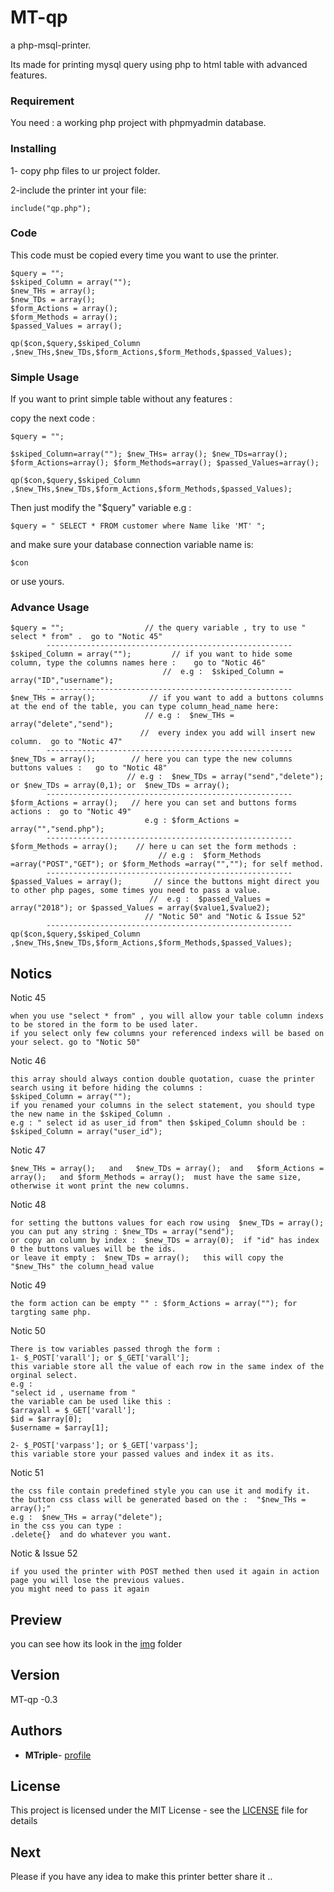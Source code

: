 # MT-qp

a php-msql-printer.

Its made for printing mysql query using php to html table with advanced features.

### Requirement

You need : a working php project with phpmyadmin database.


### Installing

1- copy php files to ur project folder.

2-include the printer int your file:

```
include("qp.php");

```

### Code

This code must be copied every time you want to use the printer. 

```
$query = "";
$skiped_Column = array("");
$new_THs = array();
$new_TDs = array();
$form_Actions = array();
$form_Methods = array(); 
$passed_Values = array();

qp($con,$query,$skiped_Column ,$new_THs,$new_TDs,$form_Actions,$form_Methods,$passed_Values);															
```



### Simple Usage

If you want to print simple table without any features :

copy the next code :

```
$query = "";

$skiped_Column=array(""); $new_THs= array(); $new_TDs=array(); $form_Actions=array(); $form_Methods=array(); $passed_Values=array(); 

qp($con,$query,$skiped_Column ,$new_THs,$new_TDs,$form_Actions,$form_Methods,$passed_Values);		
```
Then just modify the "$query" variable 
e.g : 
```
$query = " SELECT * FROM customer where Name like 'MT' ";
```
and make sure your database connection variable name is:
```
$con 
```
or use yours.





### Advance Usage

```
$query = "";                  // the query variable , try to use " select * from" .  go to "Notic 45" 
        -------------------------------------------------------
$skiped_Column = array("");         // if you want to hide some column, type the columns names here :    go to "Notic 46" 
                                  //  e.g :  $skiped_Column = array("ID","username");     
        -------------------------------------------------------
$new_THs = array();            // if you want to add a buttons columns at the end of the table, you can type column_head_name here:
                              // e.g :  $new_THs = array("delete","send"); 
                             //  every index you add will insert new column.  go to "Notic 47" 
        -------------------------------------------------------                               
$new_TDs = array();        // here you can type the new columns buttons values :   go to "Notic 48" 
                          // e.g :  $new_TDs = array("send","delete"); or $new_TDs = array(0,1); or  $new_TDs = array(); 
        -------------------------------------------------------                            
$form_Actions = array();   // here you can set and buttons forms actions :  go to "Notic 49"
                              e.g : $form_Actions = array("","send.php"); 
        -------------------------------------------------------
$form_Methods = array();    // here u can set the form methods :
                                 // e.g :  $form_Methods =array("POST","GET"); or $form_Methods =array("",""); for self method.
        -------------------------------------------------------
$passed_Values = array();       // since the buttons might direct you to other php pages, some times you need to pass a value.
                               //  e.g :  $passed_Values = array("2018"); or $passed_Values = array($value1,$value2); 
                              // "Notic 50" and "Notic & Issue 52"
        -------------------------------------------------------
qp($con,$query,$skiped_Column ,$new_THs,$new_TDs,$form_Actions,$form_Methods,$passed_Values);		
```




## Notics


Notic 45
```
when you use "select * from" , you will allow your table column indexs to be stored in the form to be used later.
if you select only few columns your referenced indexs will be based on your select. go to "Notic 50"
```


Notic 46
```
this array should always contion double quotation, cuase the printer search using it before hiding the columns : 
$skiped_Column = array(""); 
if you renamed your columns in the select statement, you should type the new name in the $skiped_Column .
e.g : " select id as user_id from" then $skiped_Column should be :
$skiped_Column = array("user_id"); 
```


Notic 47
```
$new_THs = array();   and   $new_TDs = array();  and   $form_Actions = array();   and $form_Methods = array();  must have the same size,
otherwise it wont print the new columns.
```


Notic 48
```
for setting the buttons values for each row using  $new_TDs = array(); 
you can put any string : $new_TDs = array("send");
or copy an column by index :  $new_TDs = array(0);  if "id" has index 0 the buttons values will be the ids.
or leave it empty :  $new_TDs = array();   this will copy the "$new_THs" the column_head value
```


Notic 49
```
the form action can be empty "" : $form_Actions = array(""); for targting same php. 
```


Notic 50
```
There is tow variables passed throgh the form :
1- $_POST['varall']; or $_GET['varall'];
this variable store all the value of each row in the same index of the orginal select.
e.g : 
"select id , username from "
the variable can be used like this :
$arrayall = $_GET['varall'];
$id = $array[0];
$username = $array[1];

2- $_POST['varpass']; or $_GET['varpass'];
this variable store your passed values and index it as its. 
```


Notic 51
```
the css file contain predefined style you can use it and modify it. 
the button css class will be generated based on the :  "$new_THs = array();"   
e.g :  $new_THs = array("delete");
in the css you can type : 
.delete{}  and do whatever you want. 
```


Notic & Issue 52
```
if you used the printer with POST methed then used it again in action page you will lose the previous values.
you might need to pass it again
```
## Preview

you can see how its look in the [img](img/) folder



## Version

MT-qp -0.3

## Authors

* **MTriple**- [profile](https://github.com/mtriple)

## License

This project is licensed under the MIT License - see the [LICENSE](LICENSE) file for details

## Next 

Please if you have any idea to make this printer better share it ..


